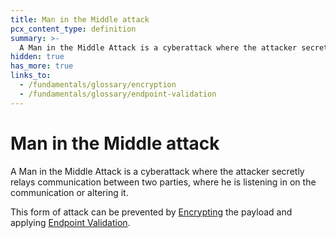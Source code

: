 ```yaml
---
title: Man in the Middle attack
pcx_content_type: definition
summary: >-
  A Man in the Middle Attack is a cyberattack where the attacker secretly relays communication between two parties, where he is listening in on the communication or altering it.
hidden: true
has_more: true
links_to:
  - /fundamentals/glossary/encryption
  - /fundamentals/glossary/endpoint-validation
---
```


# Man in the Middle attack

A Man in the Middle Attack is a cyberattack where the attacker secretly relays communication between two parties, where he is listening in on the communication or altering it.

This form of attack can be prevented by [Encrypting](/fundamentals/glossary/encryption) the payload and applying [Endpoint Validation](/fundamentals/glossary/endpoint-validation).
